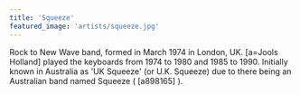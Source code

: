```yaml
---
title: 'Squeeze'
featured_image: 'artists/squeeze.jpg'
---
```

Rock to New Wave band, formed in March 1974 in London, UK.
[a=Jools Holland] played the keyboards from 1974 to 1980 and 1985 to 1990.
Initially known in Australia as 'UK Squeeze' (or U.K. Squeeze) due to there being an Australian band named Squeeze ( [a898165] ).
